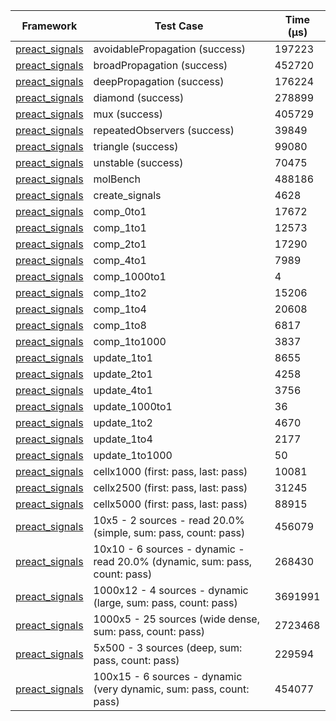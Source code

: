 | Framework | Test Case | Time (μs) |
| --- | --- | --- |
| [preact_signals](https://pub.dev/packages/preact_signals) | avoidablePropagation (success) | 197223 |
| [preact_signals](https://pub.dev/packages/preact_signals) | broadPropagation (success) | 452720 |
| [preact_signals](https://pub.dev/packages/preact_signals) | deepPropagation (success) | 176224 |
| [preact_signals](https://pub.dev/packages/preact_signals) | diamond (success) | 278899 |
| [preact_signals](https://pub.dev/packages/preact_signals) | mux (success) | 405729 |
| [preact_signals](https://pub.dev/packages/preact_signals) | repeatedObservers (success) | 39849 |
| [preact_signals](https://pub.dev/packages/preact_signals) | triangle (success) | 99080 |
| [preact_signals](https://pub.dev/packages/preact_signals) | unstable (success) | 70475 |
| [preact_signals](https://pub.dev/packages/preact_signals) | molBench | 488186 |
| [preact_signals](https://pub.dev/packages/preact_signals) | create_signals | 4628 |
| [preact_signals](https://pub.dev/packages/preact_signals) | comp_0to1 | 17672 |
| [preact_signals](https://pub.dev/packages/preact_signals) | comp_1to1 | 12573 |
| [preact_signals](https://pub.dev/packages/preact_signals) | comp_2to1 | 17290 |
| [preact_signals](https://pub.dev/packages/preact_signals) | comp_4to1 | 7989 |
| [preact_signals](https://pub.dev/packages/preact_signals) | comp_1000to1 | 4 |
| [preact_signals](https://pub.dev/packages/preact_signals) | comp_1to2 | 15206 |
| [preact_signals](https://pub.dev/packages/preact_signals) | comp_1to4 | 20608 |
| [preact_signals](https://pub.dev/packages/preact_signals) | comp_1to8 | 6817 |
| [preact_signals](https://pub.dev/packages/preact_signals) | comp_1to1000 | 3837 |
| [preact_signals](https://pub.dev/packages/preact_signals) | update_1to1 | 8655 |
| [preact_signals](https://pub.dev/packages/preact_signals) | update_2to1 | 4258 |
| [preact_signals](https://pub.dev/packages/preact_signals) | update_4to1 | 3756 |
| [preact_signals](https://pub.dev/packages/preact_signals) | update_1000to1 | 36 |
| [preact_signals](https://pub.dev/packages/preact_signals) | update_1to2 | 4670 |
| [preact_signals](https://pub.dev/packages/preact_signals) | update_1to4 | 2177 |
| [preact_signals](https://pub.dev/packages/preact_signals) | update_1to1000 | 50 |
| [preact_signals](https://pub.dev/packages/preact_signals) | cellx1000 (first: pass, last: pass) | 10081 |
| [preact_signals](https://pub.dev/packages/preact_signals) | cellx2500 (first: pass, last: pass) | 31245 |
| [preact_signals](https://pub.dev/packages/preact_signals) | cellx5000 (first: pass, last: pass) | 88915 |
| [preact_signals](https://pub.dev/packages/preact_signals) | 10x5 - 2 sources - read 20.0% (simple, sum: pass, count: pass) | 456079 |
| [preact_signals](https://pub.dev/packages/preact_signals) | 10x10 - 6 sources - dynamic - read 20.0% (dynamic, sum: pass, count: pass) | 268430 |
| [preact_signals](https://pub.dev/packages/preact_signals) | 1000x12 - 4 sources - dynamic (large, sum: pass, count: pass) | 3691991 |
| [preact_signals](https://pub.dev/packages/preact_signals) | 1000x5 - 25 sources (wide dense, sum: pass, count: pass) | 2723468 |
| [preact_signals](https://pub.dev/packages/preact_signals) | 5x500 - 3 sources (deep, sum: pass, count: pass) | 229594 |
| [preact_signals](https://pub.dev/packages/preact_signals) | 100x15 - 6 sources - dynamic (very dynamic, sum: pass, count: pass) | 454077 |
